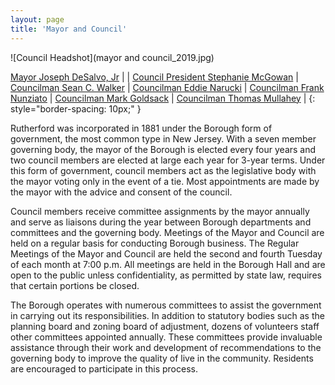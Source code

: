 ```yaml
---
layout: page
title: 'Mayor and Council'
---
```



![Council Headshot](mayor and council_2019.jpg)

[Mayor Joseph DeSalvo, Jr](joseph-desalvo)               |                                                     |
[Council President Stephanie McGowan](stephanie-mcgowan) | [Councilman Sean C. Walker](sean-walker)            |
[Councilman Eddie Narucki](eddie-narucki)              | [Councilman Frank Nunziato](frank-nunziato) |
[Councilman Mark Goldsack](mark-goldsack)                | [Councilman Thomas Mullahey](thomas-mullahey)       |
{: style="border-spacing: 10px;" }

Rutherford was incorporated in 1881 under the Borough form of government, the most common type in New Jersey. With a seven member governing body, the mayor of the Borough is elected every four years and two council members are elected at large each year for 3-year terms. Under this form of government, council members act as the legislative body with the mayor voting only in the event of a tie. Most appointments are made by the mayor with the advice and consent of the council.

Council members receive committee assignments by the mayor annually and serve as liaisons during the year between Borough departments and committees and the governing body. Meetings of the Mayor and Council are held on a regular basis for conducting Borough business. The Regular Meetings of the Mayor and Council are held the second and fourth Tuesday of each month at 7:00 p.m.  All meetings are held in the Borough Hall and are open to the public unless confidentiality, as permitted by state law, requires that certain portions be closed.

The Borough operates with numerous committees to assist the government in carrying out its responsibilities. In addition to statutory bodies such as the planning board and zoning board of adjustment, dozens of volunteers staff other committees appointed annually. These committees provide invaluable assistance through their work and development of recommendations to the governing body to improve the quality of live in the community. Residents are encouraged to participate in this process.
